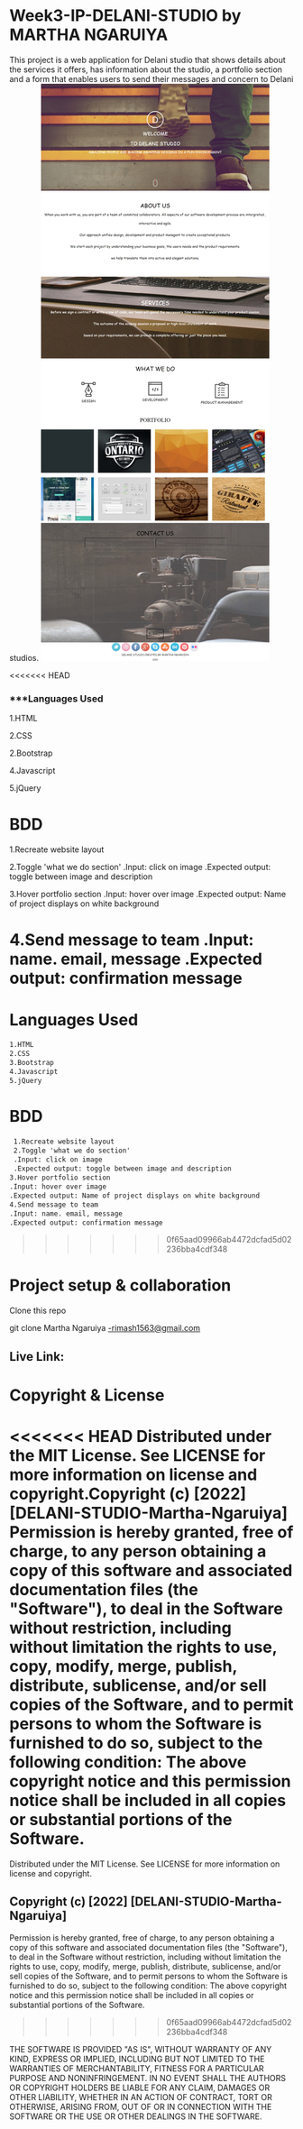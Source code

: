 # Week3-IP-DELANI-STUDIO by MARTHA NGARUIYA
This project is a web application for Delani studio that shows details about the services it offers, has information about the studio, a portfolio section and a form that enables users to send their messages and concern to Delani studios.
![Website screenshot](https://github.com/mngaruiya/Week3-IP-DELANI-STUDIO/blob/main/Web%20capture_16-11-2022_21111_.jpeg?raw=true)

<<<<<<< HEAD
### ***Languages Used
1.HTML

2.CSS

2.Bootstrap

4.Javascript

5.jQuery

# BDD
1.Recreate website layout

2.Toggle 'what we do section'
 .Input: click on image
 .Expected output: toggle between image and description

3.Hover portfolio section
 .Input: hover over image
 .Expected output: Name of project displays on white background

4.Send message to team
.Input: name. email, message
.Expected output: confirmation message
=======

# Languages Used
    1.HTML
    2.CSS
    3.Bootstrap
    4.Javascript
    5.jQuery

# BDD
     1.Recreate website layout
     2.Toggle 'what we do section'
     .Input: click on image
     .Expected output: toggle between image and description
    3.Hover portfolio section
    .Input: hover over image
    .Expected output: Name of project displays on white background
    4.Send message to team
    .Input: name. email, message
    .Expected output: confirmation message
>>>>>>> 0f65aad09966ab4472dcfad5d02236bba4cdf348

# Project setup & collaboration
Clone this repo

git clone 
Martha Ngaruiya -rimash1563@gmail.com

## Live Link: 

# Copyright & License
<<<<<<< HEAD
Distributed under the MIT License. See LICENSE for more information on license and copyright.Copyright (c) [2022] [DELANI-STUDIO-Martha-Ngaruiya]
Permission is hereby granted, free of charge, to any person obtaining a copy of this software and associated documentation files (the "Software"), to deal in the Software without restriction, including without limitation the rights to use, copy, modify, merge, publish, distribute, sublicense, and/or sell copies of the Software, and to permit persons to whom the Software is furnished to do so, subject to the following condition: The above copyright notice and this permission notice shall be included in all copies or substantial portions of the Software.
=======
Distributed under the MIT License. See LICENSE for more information on license and copyright.
## Copyright (c) [2022] [DELANI-STUDIO-Martha-Ngaruiya]
Permission is hereby granted, free of charge, to any person obtaining a copy of this software and associated documentation files (the "Software"), to deal in the Software without restriction, including without limitation the rights to use, copy, modify, merge, publish, distribute, sublicense, and/or sell copies of the Software, and to permit persons to whom the Software is furnished to do so, subject to the following condition:
The above copyright notice and this permission notice shall be included in all copies or substantial portions of the Software.
>>>>>>> 0f65aad09966ab4472dcfad5d02236bba4cdf348

THE SOFTWARE IS PROVIDED "AS IS", WITHOUT WARRANTY OF ANY KIND, EXPRESS OR IMPLIED, INCLUDING BUT NOT LIMITED TO THE WARRANTIES OF MERCHANTABILITY, FITNESS FOR A PARTICULAR PURPOSE AND NONINFRINGEMENT. IN NO EVENT SHALL THE AUTHORS OR COPYRIGHT HOLDERS BE LIABLE FOR ANY CLAIM, DAMAGES OR OTHER LIABILITY, WHETHER IN AN ACTION OF CONTRACT, TORT OR OTHERWISE, ARISING FROM, OUT OF OR IN CONNECTION WITH THE SOFTWARE OR THE USE OR OTHER DEALINGS IN THE SOFTWARE.
